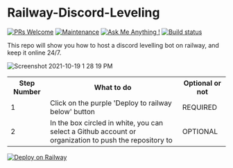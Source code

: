 # Railway-Discord-Leveling

[![PRs Welcome](https://img.shields.io/badge/PRs-welcome-orange)](http://makeapullrequest.com)
[![Maintenance](https://img.shields.io/badge/Maintained%3F-yes-green.svg)](https://github.com/Infinitybeond1/24-7-hosted-discord-levling)
[![Ask Me Anything !](https://img.shields.io/badge/Ask%20me-anything-1abc9c.svg)](https://github.com/Infinitybeond1/24-7-hosted-discord-levling)
[![Build status](https://img.shields.io/badge/build-passing-brightgreen)](https://github.com/Infinitybeond1/24-7-hosted-discord-levling)

This repo will show you how to host a discord levelling bot on railway, and keep it online 24/7.




![Screenshot 2021-10-19 1 28 19 PM](https://user-images.githubusercontent.com/88919270/137971602-97f03eaf-85d6-4a49-aa2c-8cc8a74d96e6.png)

<table>
  <tr>
    <th>Step Number</th>
    <th>What to do</th>
    <th>Optional or not</th>
  </tr>
  <tr>
    <td>1</td>
    <td>Click on the purple 'Deploy to railway below' button</td>
    <td>REQUIRED</td>
  </tr>
  <tr>
    <td>2</td>
    <td>In the box circled in white, you can select a Github account or organization to push the repository to</td>
    <td>OPTIONAL</td>
  </tr>
</table>














[![Deploy on Railway](https://railway.app/button.svg)](https://railway.app/new/template?template=https%3A%2F%2Fgithub.com%2FInfinitybeond1%2Fbetter-discord-ranking-system&envs=DISCORD_TOKEN&DISCORD_TOKENDesc=Enter+your+bots+token+&referralCode=LWOSmY)
